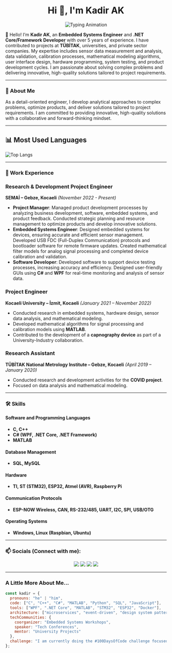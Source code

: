 <!-- ********************************************************************* -->
<h1 align="center">Hi 👋, I'm Kadir AK</h1>
<p align="center">
  <img src="https://readme-typing-svg.herokuapp.com?font=Fira+Code&size=22&pause=1000&color=F75C7E&center=true&vCenter=true&width=435&lines=Problem+Solver;Embedded+Systems+Engineer;Software+Developer;Tech+Enthusiast" alt="Typing Animation" />
</p>

👋 Hello! I’m **Kadir AK**, an **Embedded Systems Engineer** and **.NET Core/Framework Developer** with over 5 years of experience. I have contributed to projects at **TÜBİTAK**, universities, and private sector companies. My expertise includes sensor data measurement and analysis, data validation, calibration processes, mathematical modeling algorithms, user interface design, hardware programming, system testing, and product development cycles. I am passionate about solving complex problems and delivering innovative, high-quality solutions tailored to project requirements.

---

<h3 align="left">🌟 About Me</h3>
As a detail-oriented engineer, I develop analytical approaches to complex problems, optimize products, and deliver solutions tailored to project requirements. I am committed to providing innovative, high-quality solutions with a collaborative and forward-thinking mindset.

---

## 📊 Most Used Languages

![Top Langs](https://github-readme-stats.vercel.app/api/top-langs/?username=kadir1ak&layout=compact)

---

<h3 align="left">💼 Work Experience</h3>

### **Research & Development Project Engineer**  
**SEMAİ – Gebze, Kocaeli** *(November 2022 - Present)*  
- **Project Manager**: Managed product development processes by analyzing business development, software, embedded systems, and product feedback. Conducted strategic planning and resource management to optimize products and develop innovative solutions.  
- **Embedded Systems Engineer**: Designed embedded systems for devices, ensuring accurate and efficient sensor management. Developed USB FDC (Full-Duplex Communication) protocols and bootloader software for remote firmware updates. Created mathematical filter models for analog signal processing and completed device calibration and validation.  
- **Software Developer**: Developed software to support device testing processes, increasing accuracy and efficiency. Designed user-friendly GUIs using **C#** and **WPF** for real-time monitoring and analysis of sensor data.  

### **Project Engineer**  
**Kocaeli University – İzmit, Kocaeli** *(January 2021 – November 2022)*  
- Conducted research in embedded systems, hardware design, sensor data analysis, and mathematical modeling.  
- Developed mathematical algorithms for signal processing and calibration models using **MATLAB**.  
- Contributed to the development of a **capnography device** as part of a University-Industry collaboration.  

### **Research Assistant**  
**TÜBİTAK National Metrology Institute – Gebze, Kocaeli** *(April 2019 – January 2020)*  
- Conducted research and development activities for the **COVID project**.  
- Focused on data analysis and mathematical modeling.  

---
<h3 align="left">🛠️ Skills</h3>

#### **Software and Programming Languages**  
- **C, C++**  
- **C# (WPF, .NET Core, .NET Framework)**  
- **MATLAB**  

#### **Database Management**  
- **SQL, MySQL**  

#### **Hardware**  
- **TI, ST (STM32), ESP32, Atmel (AVR), Raspberry Pi**  

#### **Communication Protocols**  
- **ESP-NOW Wireless, CAN, RS-232/485, UART, I2C, SPI, USB/OTG**  

#### **Operating Systems**  
- **Windows, Linux (Raspbian, Ubuntu)**  

---

<h3 align="left">📫 Socials (Connect with me):</h3>
<p align="center">
  <a href="mailto:kadir.akx@gmail.com"><img src="https://img.shields.io/badge/-Email-D14836?style=for-the-badge&logo=gmail&logoColor=white" /></a>
  <a href="https://linkedin.com/in/kadir1ak"><img src="https://img.shields.io/badge/-LinkedIn-0077B5?style=for-the-badge&logo=linkedin&logoColor=white" /></a>
  <a href="https://github.com/kadir1ak"><img src="https://img.shields.io/badge/-GitHub-333333?style=for-the-badge&logo=github&logoColor=white" /></a>
  <a href="https://instagram.com/kadir1ak"><img src="https://img.shields.io/badge/-Instagram-E4405F?style=for-the-badge&logo=instagram&logoColor=white" /></a>
</p>

---

### A Little More About Me...

```javascript
const kadir = {
  pronouns: "he" | "him",
  code: ["C", "C++", "C#", "MATLAB", "Python", "SQL", "JavaScript"],
  tools: ["WPF", ".NET Core", "MATLAB", "STM32", "ESP32", "Docker"],
  architecture: ["microservices", "event-driven", "design system pattern"],
  techCommunities: {
    coorganizer: "Embedded Systems Workshops",
    speaker: "Tech Conferences",
    mentor: "University Projects"
  },
  challenge: "I am currently doing the #100DaysOfCode challenge focused on C# wpf"
};
